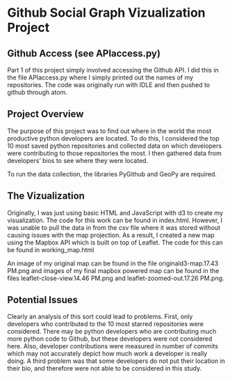 # Github Social Graph Vizualization Project

## Github Access (see APIaccess.py)
Part 1 of this project simply involved accessing the Github API. I did this in the file APIaccess.py where I simply printed out the names of my repositories. The code was originally run with IDLE and then pushed to github through atom.

## Project Overview
The purpose of this project was to find out where in the world the most productive python developers are located. To do this, I considered the top 10 most saved python repositories and collected data on which developers were contributing to those repositories the most. I then gathered data from developers’ bios to see where they were located.

To run the data collection, the libraries PyGithub and GeoPy are required.

## The Vizualization
Originally, I was just using basic HTML and JavaScript with d3 to create my visualization. The code for this work can be found in index.html. However, I was unable to pull the data in from the csv file where it was stored without causing issues with the map projection. As a result, I created a new map using the Mapbox API which is built on top of Leaflet. The code for this can be found in working_map.html

An image of my original map can be found in the file originald3-map.17.43 PM.png and images of my final mapbox powered map can be found in the files leaflet-close-view.14.46 PM.png and leaflet-zoomed-out.17.26 PM.png.

## Potential Issues
Clearly an analysis of this sort could lead to problems. First, only developers who contributed to the 10 most starred repositories were considered. There may be python developers who are contributing much more python code to Github, but these developers were not considered here. Also, developer contributions were measured in number of commits which may not accurately depict how much work a developer is really doing. A third problem was that some developers do not put their location in their bio, and therefore were not able to be considered in this study. 

